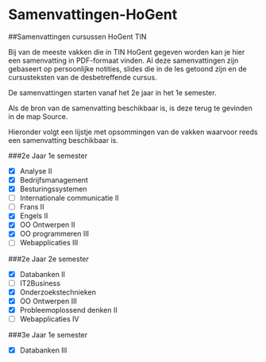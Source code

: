# Samenvattingen-HoGent
##Samenvattingen cursussen HoGent TIN

Bij van de meeste vakken die in TIN HoGent gegeven worden kan je hier een samenvatting in PDF-formaat vinden.
Al deze samenvattingen zijn gebaseert op persoonlijke notities, slides die in de les getoond zijn en de cursusteksten van de desbetreffende cursus.

De samenvattingen starten vanaf het 2e jaar in het 1e semester.

Als de bron van de samenvatting beschikbaar is, is deze terug te gevinden in de map Source.

Hieronder volgt een lijstje met opsommingen van de vakken waarvoor reeds een samenvatting beschikbaar is.

###2e Jaar 1e semester
- [x] Analyse II
- [x] Bedrijfsmanagement
- [x] Besturingssystemen
- [ ] Internationale communicatie II
 - [ ] Frans II
 - [x] Engels II
- [x] OO Ontwerpen II
- [x] OO programmeren III
- [ ] Webapplicaties III

###2e Jaar 2e semester
- [x] Databanken II
- [ ] IT2Business
- [x] Onderzoekstechnieken
- [x] OO Ontwerpen III
- [x] Probleemoplossend denken II
- [ ] Webapplicaties IV

###3e Jaar 1e semester
- [x] Databanken III
